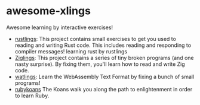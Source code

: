 # awesome-xlings
Awesome learning by interactive exercises! 

- [rustlings](https://github.com/rust-lang/rustlings): This project contains small exercises to get you used to reading and writing Rust code. This includes reading and responding to compiler messages! learning rust by rustlings
- [Ziglings](https://github.com/ratfactor/ziglings): This project contains a series of tiny broken programs (and one nasty surprise). By fixing them, you'll learn how to read and write Zig code.
- [watlings](https://github.com/EmNudge/watlings): Learn the WebAssembly Text Format by fixing a bunch of small programs!
- [rubykoans](https://www.rubykoans.com/) The Koans walk you along the path to enlightenment in order to learn Ruby.
